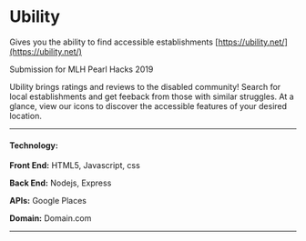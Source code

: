 # Ubility
Gives you the ability to find accessible establishments
[https://ubility.net/](https://ubility.net/)

Submission for MLH Pearl Hacks 2019

Ubility brings ratings and reviews to the disabled community! Search for local establishments and get feeback from those with similar struggles. At a glance, view our icons to discover the accessible features of your desired location.

---

#### Technology:
**Front End:** HTML5, Javascript, css

**Back End:** Nodejs, Express

**APIs:** Google Places

**Domain:** Domain.com

---
